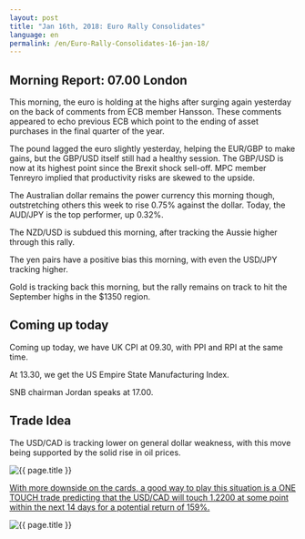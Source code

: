 ```yaml
---
layout: post
title: "Jan 16th, 2018: Euro Rally Consolidates"
language: en
permalink: /en/Euro-Rally-Consolidates-16-jan-18/
---
```

## Morning Report: 07.00 London

This morning, the euro is holding at the highs after surging again yesterday on the back of comments from ECB member Hansson. These comments appeared to echo previous ECB which point to the ending of asset purchases in the final quarter of the year. 

The pound lagged the euro slightly yesterday, helping the EUR/GBP to make gains, but the GBP/USD itself still had a healthy session. The GBP/USD is now at its highest point since the Brexit shock sell-off. MPC member Tenreyro implied that productivity risks are skewed to the upside. 

The Australian dollar remains the power currency this morning though, outstretching others this week to rise 0.75% against the dollar. Today, the AUD/JPY is the top performer, up 0.32%. 

The NZD/USD is subdued this morning, after tracking the Aussie higher through this rally. 

The yen pairs have a positive bias this morning, with even the USD/JPY tracking higher.

Gold is tracking back this morning, but the rally remains on track to hit the September highs in the $1350 region. 

## Coming up today 

Coming up today, we have UK CPI at 09.30, with PPI and RPI at the same time. 

At 13.30, we get the US Empire State Manufacturing Index. 

SNB chairman Jordan speaks at 17.00.

## Trade Idea

The USD/CAD is tracking lower on general dollar weakness, with this move being supported by the solid rise in oil prices.

<img class="post-image" src="{{ site.url }}/images/jan-18/2018-01-16_07-02-23.jpg" alt="{{ page.title }}" title="{{ page.title }}">

<a href="%LINK%%?currency=GBP&market=major_pairs&duration_amount=14&duration_units=d&amount=10&amount_type=payout&expiry_type=duration&underlying=frxUSDCAD&formname=touchnotouch&barrier=1.2200" target="_blank">With more downside on the cards, a good way to play this situation is a ONE TOUCH trade predicting that the USD/CAD will touch 1.2200 at some point within the next 14 days for a potential return of 159%.</a>

<img class="post-image" src="{{ site.url }}/images/jan-18/2018-01-16_07-07-10.jpg" alt="{{ page.title }}" title="{{ page.title }}">
